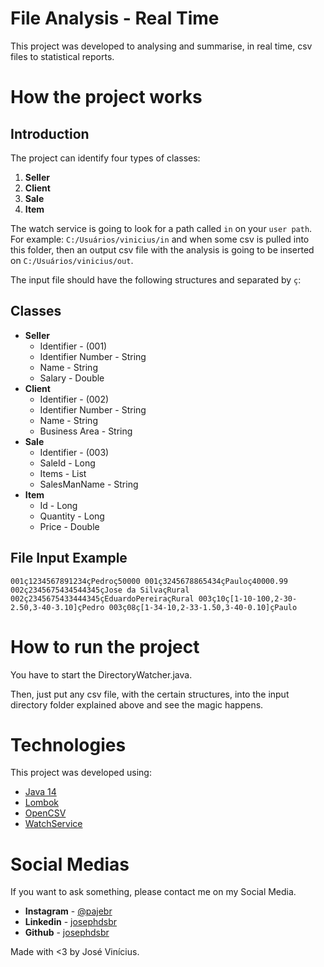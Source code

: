 # File Analysis - Real Time

This project was developed to analysing and summarise, in real time, csv files to statistical reports.

# How the project works

## Introduction

The project can identify four types of classes: 

1. **Seller**
2. **Client**
3. **Sale**
4. **Item**

The watch service is going to look for a path called ``in`` on your ``user path``. For example:
``C:/Usuários/vinicius/in`` and when some csv is pulled into this folder, then an output csv file with 
the analysis is going to be inserted on ```C:/Usuários/vinicius/out```.

The input file should have the following structures and separated by ``ç``:

## Classes

* **Seller**
    - Identifier - (001)
    - Identifier Number - String
    - Name - String
    - Salary - Double
* **Client**
    - Identifier - (002)
    - Identifier Number - String
    - Name - String
    - Business Area - String
* **Sale**
    - Identifier - (003)
    - SaleId - Long
    - Items - List<Items>
    - SalesManName - String
* **Item**
    - Id - Long
    - Quantity - Long
    - Price - Double

## File Input Example

``
001ç1234567891234çPedroç50000
001ç3245678865434çPauloç40000.99
002ç2345675434544345çJose da SilvaçRural
002ç2345675433444345çEduardoPereiraçRural
003ç10ç[1-10-100,2-30-2.50,3-40-3.10]çPedro
003ç08ç[1-34-10,2-33-1.50,3-40-0.10]çPaulo
``

# How to run the project

You have to start the DirectoryWatcher.java.

Then, just put any csv file, with the certain structures, into the input directory folder explained above and see the magic happens.

# Technologies

This project was developed using:
 * [Java 14](https://openjdk.java.net/projects/jdk/14/)
 * [Lombok](https://projectlombok.org/)
 * [OpenCSV](http://opencsv.sourceforge.net/)
 * [WatchService](https://docs.oracle.com/javase/7/docs/api/java/nio/file/WatchService.html)
 
 # Social Medias
 
 If you want to ask something, please contact me on my Social Media.
 * **Instagram** - [@pajebr](https://www.instagram.com/pajebr/)
 * **Linkedin** - [josephdsbr](https://www.linkedin.com/in/josephdsbr)
 * **Github** - [josephdsbr](https://github.com/josephdsbr)
 
 Made with <3 by José Vinícius.